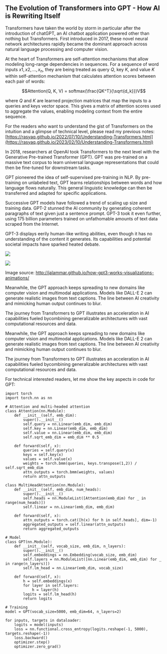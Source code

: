 
## The Evolution of Transformers into GPT - How AI is Rewriting Itself


Transformers have taken the world by storm in particular after the introduction of chatGPT, an AI chatbot application powered other than nothing but Transformers. First introduced in 2017, these novel neural network architectures rapidly became the dominant approach across natural language processing and computer vision. 

At the heart of Transformers are self-attention mechanisms that allow modeling long-range dependencies in sequences. For a sequence of word inputs $x1, x2, ..., x_n$, they are being treated as query $Q$, key $K$, and value $K$ within self-attention mechanism that calculates attention scores between each pair of words:

$$Attention(Q, K, V) = softmax(\frac{QK^T}{\sqrt{d_k}})V$$

where $Q$ and $K$ are learned projection matrices that map the inputs to a queries and keys vector space. This gives a matrix of attention scores used to aggregate the values, enabling modeling context from the entire sequence.

For the readers who want to understand the gist of Transformers on the intuition and a glimpse of technical level, please read my previous notes: [https://rasyaq.github.io/2022/07/10/Understanding-Transformers.html](https://rasyaq.github.io/2023/02/10/Understanding-Transformers.html)

In 2018, researchers at OpenAI took Transformers to the next level with the Generative Pre-trained Transformer (GPT). GPT was pre-trained on a massive text corpus to learn universal language representations that could then be fine-tuned for downstream tasks.

GPT pioneered the idea of self-supervised pre-training in NLP. By pre-training on unlabeled text, GPT learns relationships between words and how language flows naturally. This general linguistic knowledge can then be transferred and adapted for specific applications.

Successive GPT models have followed a trend of scaling up size and training data. GPT-2 stunned the AI community by generating coherent paragraphs of text given just a sentence prompt. GPT-3 took it even further, using 175 billion parameters trained on unfathomable amounts of text data scraped from the Internet.

GPT-3 displays eerily human-like writing abilities, even though it has no understanding of the content it generates. Its capabilities and potential societal impacts have sparked heated debate.

![](/images/06-gpt3-embedding.gif)

![](/images/05-gpt3-generate-output-context-window.gif)

Image source: http://jalammar.github.io/how-gpt3-works-visualizations-animations/

Meanwhile, the GPT approach keeps spreading to new domains like computer vision and multimodal applications. Models like DALL-E 2 can generate realistic images from text captions. The line between AI creativity and mimicking human output continues to blur.

The journey from Transformers to GPT illustrates an acceleration in AI capabilities fueled bycombining generalizable architectures with vast computational resources and data.

Meanwhile, the GPT approach keeps spreading to new domains like computer vision and multimodal applications. Models like DALL-E 2 can generate realistic images from text captions. The line between AI creativity and mimicking human output continues to blur.

The journey from Transformers to GPT illustrates an acceleration in AI capabilities fueled bycombining generalizable architectures with vast computational resources and data. 

For technical interested readers, let me show the key aspects in code for GPT:

    import torch
    import torch.nn as nn

    # Attention and multi-headed attention
    class Attention(nn.Module):
        def __init__(self, emb_dim):
            super().__init__() 
            self.query = nn.Linear(emb_dim, emb_dim)
            self.key = nn.Linear(emb_dim, emb_dim)
            self.value = nn.Linear(emb_dim, emb_dim)
            self.sqrt_emb_dim = emb_dim ** 0.5
        
        def forward(self, x):
            queries = self.query(x)
            keys = self.key(x)
            values = self.value(x)
            weights = torch.bmm(queries, keys.transpose(1,2)) / self.sqrt_emb_dim 
            attn_outputs = torch.bmm(weights, values)
            return attn_outputs
        
    class MultiHeadAttention(nn.Module):
        def __init__(self, emb_dim, num_heads):
            super().__init__()
            self.heads = nn.ModuleList([Attention(emb_dim) for _ in range(num_heads)])
            self.linear = nn.Linear(emb_dim, emb_dim)
        
        def forward(self, x):
            attn_outputs = torch.cat([h(x) for h in self.heads], dim=-1)
            aggregated_outputs = self.linear(attn_outputs)
            return aggregated_outputs
    
    # Model
    class GPT(nn.Module):
        def __init__(self, vocab_size, emb_dim, n_layers):
            super().__init__()
            self.embeddings = nn.Embedding(vocab_size, emb_dim)
            self.layers = nn.ModuleList([nn.Linear(emb_dim, emb_dim) for _ in range(n_layers)]) 
            self.lm_head = nn.Linear(emb_dim, vocab_size)
        
        def forward(self, x):
            h = self.embeddings(x)
            for layer in self.layers:
                h = layer(h)
            logits = self.lm_head(h)
            return logits

    # Training
    model = GPT(vocab_size=5000, emb_dim=64, n_layers=2) 

    for inputs, targets in dataloader:
        logits = model(inputs)
        loss = nn.functional.cross_entropy(logits.reshape(-1, 5000), targets.reshape(-1))
        loss.backward()
        optimizer.step()
        optimizer.zero_grad()

